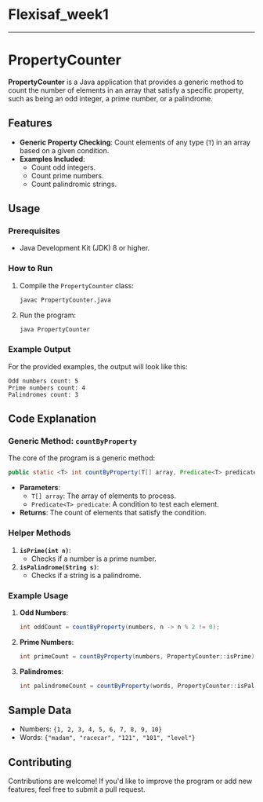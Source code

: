 # Flexisaf_week1
---

# PropertyCounter

**PropertyCounter** is a Java application that provides a generic method to count the number of elements in an array that satisfy a specific property, such as being an odd integer, a prime number, or a palindrome.

## Features

- **Generic Property Checking**: Count elements of any type (`T`) in an array based on a given condition.
- **Examples Included**:
  - Count odd integers.
  - Count prime numbers.
  - Count palindromic strings.

## Usage

### Prerequisites
- Java Development Kit (JDK) 8 or higher.

### How to Run
1. Compile the `PropertyCounter` class:
   ```bash
   javac PropertyCounter.java
   ```
2. Run the program:
   ```bash
   java PropertyCounter
   ```

### Example Output
For the provided examples, the output will look like this:
```
Odd numbers count: 5
Prime numbers count: 4
Palindromes count: 3
```

## Code Explanation

### Generic Method: `countByProperty`
The core of the program is a generic method:
```java
public static <T> int countByProperty(T[] array, Predicate<T> predicate)
```
- **Parameters**:
  - `T[] array`: The array of elements to process.
  - `Predicate<T> predicate`: A condition to test each element.
- **Returns**: The count of elements that satisfy the condition.

### Helper Methods
1. **`isPrime(int n)`**:
   - Checks if a number is a prime number.
2. **`isPalindrome(String s)`**:
   - Checks if a string is a palindrome.

### Example Usage
1. **Odd Numbers**:
   ```java
   int oddCount = countByProperty(numbers, n -> n % 2 != 0);
   ```
2. **Prime Numbers**:
   ```java
   int primeCount = countByProperty(numbers, PropertyCounter::isPrime);
   ```
3. **Palindromes**:
   ```java
   int palindromeCount = countByProperty(words, PropertyCounter::isPalindrome);
   ```

## Sample Data
- Numbers: `{1, 2, 3, 4, 5, 6, 7, 8, 9, 10}`
- Words: `{"madam", "racecar", "121", "101", "level"}`

## Contributing
Contributions are welcome! If you'd like to improve the program or add new features, feel free to submit a pull request.

